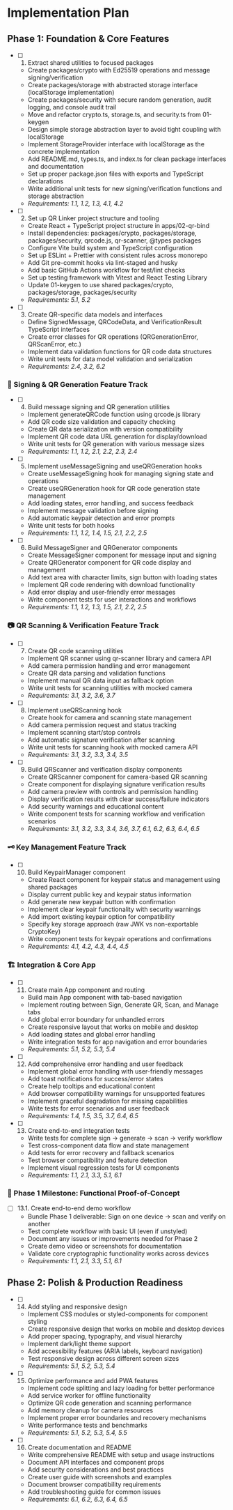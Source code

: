 # Implementation Plan

## Phase 1: Foundation & Core Features

- [ ] 1. Extract shared utilities to focused packages

  - Create packages/crypto with Ed25519 operations and message signing/verification
  - Create packages/storage with abstracted storage interface (localStorage implementation)
  - Create packages/security with secure random generation, audit logging, and console audit trail
  - Move and refactor crypto.ts, storage.ts, and security.ts from 01-keygen
  - Design simple storage abstraction layer to avoid tight coupling with localStorage
  - Implement StorageProvider interface with localStorage as the concrete implementation
  - Add README.md, types.ts, and index.ts for clean package interfaces and documentation
  - Set up proper package.json files with exports and TypeScript declarations
  - Write additional unit tests for new signing/verification functions and storage abstraction
  - _Requirements: 1.1, 1.2, 1.3, 4.1, 4.2_

- [ ] 2. Set up QR Linker project structure and tooling

  - Create React + TypeScript project structure in apps/02-qr-bind
  - Install dependencies: packages/crypto, packages/storage, packages/security, qrcode.js, qr-scanner, @types packages
  - Configure Vite build system and TypeScript configuration
  - Set up ESLint + Prettier with consistent rules across monorepo
  - Add Git pre-commit hooks via lint-staged and husky
  - Add basic GitHub Actions workflow for test/lint checks
  - Set up testing framework with Vitest and React Testing Library
  - Update 01-keygen to use shared packages/crypto, packages/storage, packages/security
  - _Requirements: 5.1, 5.2_

- [ ] 3. Create QR-specific data models and interfaces
  - Define SignedMessage, QRCodeData, and VerificationResult TypeScript interfaces
  - Create error classes for QR operations (QRGenerationError, QRScanError, etc.)
  - Implement data validation functions for QR code data structures
  - Write unit tests for data model validation and serialization
  - _Requirements: 2.4, 3.2, 6.2_

### 🔐 Signing & QR Generation Feature Track

- [ ] 4. Build message signing and QR generation utilities

  - Implement generateQRCode function using qrcode.js library
  - Add QR code size validation and capacity checking
  - Create QR data serialization with version compatibility
  - Implement QR code data URL generation for display/download
  - Write unit tests for QR generation with various message sizes
  - _Requirements: 1.1, 1.2, 2.1, 2.2, 2.3, 2.4_

- [ ] 5. Implement useMessageSigning and useQRGeneration hooks

  - Create useMessageSigning hook for managing signing state and operations
  - Create useQRGeneration hook for QR code generation state management
  - Add loading states, error handling, and success feedback
  - Implement message validation before signing
  - Add automatic keypair detection and error prompts
  - Write unit tests for both hooks
  - _Requirements: 1.1, 1.2, 1.4, 1.5, 2.1, 2.2, 2.5_

- [ ] 6. Build MessageSigner and QRGenerator components
  - Create MessageSigner component for message input and signing
  - Create QRGenerator component for QR code display and management
  - Add text area with character limits, sign button with loading states
  - Implement QR code rendering with download functionality
  - Add error display and user-friendly error messages
  - Write component tests for user interactions and workflows
  - _Requirements: 1.1, 1.2, 1.3, 1.5, 2.1, 2.2, 2.5_

### 📷 QR Scanning & Verification Feature Track

- [ ] 7. Create QR code scanning utilities

  - Implement QR scanner using qr-scanner library and camera API
  - Add camera permission handling and error management
  - Create QR data parsing and validation functions
  - Implement manual QR data input as fallback option
  - Write unit tests for scanning utilities with mocked camera
  - _Requirements: 3.1, 3.2, 3.6, 3.7_

- [ ] 8. Implement useQRScanning hook

  - Create hook for camera and scanning state management
  - Add camera permission request and status tracking
  - Implement scanning start/stop controls
  - Add automatic signature verification after scanning
  - Write unit tests for scanning hook with mocked camera API
  - _Requirements: 3.1, 3.2, 3.3, 3.4, 3.5_

- [ ] 9. Build QRScanner and verification display components
  - Create QRScanner component for camera-based QR scanning
  - Create component for displaying signature verification results
  - Add camera preview with controls and permission handling
  - Display verification results with clear success/failure indicators
  - Add security warnings and educational content
  - Write component tests for scanning workflow and verification scenarios
  - _Requirements: 3.1, 3.2, 3.3, 3.4, 3.6, 3.7, 6.1, 6.2, 6.3, 6.4, 6.5_

### 🗝️ Key Management Feature Track

- [ ] 10. Build KeypairManager component
  - Create React component for keypair status and management using shared packages
  - Display current public key and keypair status information
  - Add generate new keypair button with confirmation
  - Implement clear keypair functionality with security warnings
  - Add import existing keypair option for compatibility
  - Specify key storage approach (raw JWK vs non-exportable CryptoKey)
  - Write component tests for keypair operations and confirmations
  - _Requirements: 4.1, 4.2, 4.3, 4.4, 4.5_

### 🏗️ Integration & Core App

- [ ] 11. Create main App component and routing

  - Build main App component with tab-based navigation
  - Implement routing between Sign, Generate QR, Scan, and Manage tabs
  - Add global error boundary for unhandled errors
  - Create responsive layout that works on mobile and desktop
  - Add loading states and global error handling
  - Write integration tests for app navigation and error boundaries
  - _Requirements: 5.1, 5.2, 5.3, 5.4_

- [ ] 12. Add comprehensive error handling and user feedback

  - Implement global error handling with user-friendly messages
  - Add toast notifications for success/error states
  - Create help tooltips and educational content
  - Add browser compatibility warnings for unsupported features
  - Implement graceful degradation for missing capabilities
  - Write tests for error scenarios and user feedback
  - _Requirements: 1.4, 1.5, 3.5, 3.7, 6.4, 6.5_

- [ ] 13. Create end-to-end integration tests
  - Write tests for complete sign → generate → scan → verify workflow
  - Test cross-component data flow and state management
  - Add tests for error recovery and fallback scenarios
  - Test browser compatibility and feature detection
  - Implement visual regression tests for UI components
  - _Requirements: 1.1, 2.1, 3.3, 5.1, 6.1_

### 🎯 Phase 1 Milestone: Functional Proof-of-Concept

- [ ] 13.1. Create end-to-end demo workflow
  - Bundle Phase 1 deliverable: Sign on one device → scan and verify on another
  - Test complete workflow with basic UI (even if unstyled)
  - Document any issues or improvements needed for Phase 2
  - Create demo video or screenshots for documentation
  - Validate core cryptographic functionality works across devices
  - _Requirements: 1.1, 2.1, 3.3, 5.1, 6.1_

## Phase 2: Polish & Production Readiness

- [ ] 14. Add styling and responsive design

  - Implement CSS modules or styled-components for component styling
  - Create responsive design that works on mobile and desktop devices
  - Add proper spacing, typography, and visual hierarchy
  - Implement dark/light theme support
  - Add accessibility features (ARIA labels, keyboard navigation)
  - Test responsive design across different screen sizes
  - _Requirements: 5.1, 5.2, 5.3, 5.4_

- [ ] 15. Optimize performance and add PWA features

  - Implement code splitting and lazy loading for better performance
  - Add service worker for offline functionality
  - Optimize QR code generation and scanning performance
  - Add memory cleanup for camera resources
  - Implement proper error boundaries and recovery mechanisms
  - Write performance tests and benchmarks
  - _Requirements: 5.1, 5.2, 5.3, 5.4, 5.5_

- [ ] 16. Create documentation and README
  - Write comprehensive README with setup and usage instructions
  - Document API interfaces and component props
  - Add security considerations and best practices
  - Create user guide with screenshots and examples
  - Document browser compatibility requirements
  - Add troubleshooting guide for common issues
  - _Requirements: 6.1, 6.2, 6.3, 6.4, 6.5_
